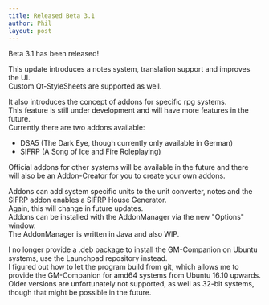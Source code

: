 ```yaml
---
title: Released Beta 3.1
author: Phil
layout: post
---
```


Beta 3.1 has been released!

This update introduces a notes system, translation support and improves the UI.  
Custom Qt-StyleSheets are supported as well.  

It also introduces the concept of addons for specific rpg systems.  
This feature is still under development and will have more features in the future.  
Currently there are two addons available:  
- DSA5 (The Dark Eye, though currently only available in German)
- SIFRP (A Song of Ice and Fire Roleplaying)

Official addons for other systems will be available in the future and there will also be an Addon-Creator for you to create your own addons.  

Addons can add system specific units to the unit converter, notes and the SIFRP addon enables a SIFRP House Generator.  
Again, this will change in future updates.  
Addons can be installed with the AddonManager via the new "Options" window.  
The AddonManager is written in Java and also WIP.  

I no longer provide a .deb package to install the GM-Companion on Ubuntu systems, use the Launchpad repository instead.  
I figured out how to let the program build from git, which allows me to provide the GM-Companion for amd64 systems from Ubuntu 16.10 upwards.  
Older versions are unfortunately not supported, as well as 32-bit systems, though that might be possible in the future.
